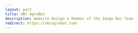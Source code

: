 ```yaml
---
layout: post
title: UBC AgroBot
description: Website Design & Member of the Image Rec Team
redirect: https://ubcagrobot.com/
---
```


